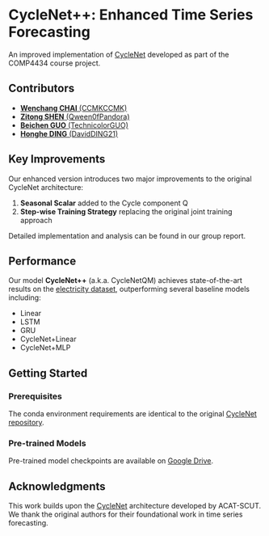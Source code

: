 # CycleNet++: Enhanced Time Series Forecasting

An improved implementation of [CycleNet](https://github.com/ACAT-SCUT/CycleNet) developed as part of the COMP4434 course project.

## Contributors

- [**Wenchang CHAI** (CCMKCCMK)](https://github.com/CCMKCCMK)
- [**Zitong SHEN** (Qween0fPandora)](https://github.com/Qween0fPandora)
- [**Beichen GUO** (TechnicolorGUO)](https://github.com/TechnicolorGUO)
- [**Honghe DING** (DavidDING21)](https://github.com/DavidDING21)

## Key Improvements

Our enhanced version introduces two major improvements to the original CycleNet architecture:

1. **Seasonal Scalar** added to the Cycle component Q
2. **Step-wise Training Strategy** replacing the original joint training approach

Detailed implementation and analysis can be found in our group report.

## Performance

Our model **CycleNet++** (a.k.a. CycleNetQM) achieves state-of-the-art results on the [electricity dataset](https://drive.google.com/file/d/1bNbw1y8VYp-8pkRTqbjoW-TA-G8T0EQf/view), outperforming several baseline models including:

- Linear
- LSTM
- GRU
- CycleNet+Linear
- CycleNet+MLP

## Getting Started

### Prerequisites

The conda environment requirements are identical to the original [CycleNet repository](https://github.com/ACAT-SCUT/CycleNet).

### Pre-trained Models

Pre-trained model checkpoints are available on [Google Drive](https://drive.google.com/file/d/1hQkVfMomVv1VSVVTVM2ZX1Cqo3Ve0Qe1/view?usp=sharing).

## Acknowledgments

This work builds upon the [CycleNet](https://github.com/ACAT-SCUT/CycleNet) architecture developed by ACAT-SCUT. We thank the original authors for their foundational work in time series forecasting.

